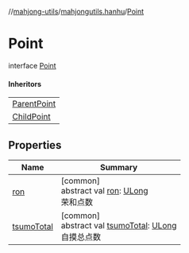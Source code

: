 //[mahjong-utils](../../../index.md)/[mahjongutils.hanhu](../index.md)/[Point](index.md)

# Point

interface [Point](index.md)

#### Inheritors

| |
|---|
| [ParentPoint](../-parent-point/index.md) |
| [ChildPoint](../-child-point/index.md) |

## Properties

| Name | Summary |
|---|---|
| [ron](ron.md) | [common]<br>abstract val [ron](ron.md): [ULong](https://kotlinlang.org/api/latest/jvm/stdlib/kotlin/-u-long/index.html)<br>荣和点数 |
| [tsumoTotal](tsumo-total.md) | [common]<br>abstract val [tsumoTotal](tsumo-total.md): [ULong](https://kotlinlang.org/api/latest/jvm/stdlib/kotlin/-u-long/index.html)<br>自摸总点数 |

